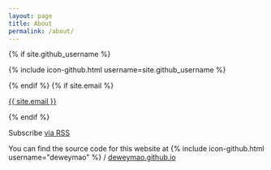 ```yaml
---
layout: page
title: About
permalink: /about/
---
```


<div>
{% if site.github_username %}
<p>{% include icon-github.html username=site.github_username %}</p>
{% endif %}
{% if site.email %}
<p><a href="mailto:{{ site.email }}">{{ site.email }}</a></p>
{% endif %}
<p class="rss-subscribe">Subscribe <a href="{{"/feed.xml" | relative_url }}"> via RSS</a></p>
</div>

You can find the source code for this website at
{% include icon-github.html username="deweymao" %} /
[deweymao.github.io](https://github.com/deweymao/deweymao.github.io)
